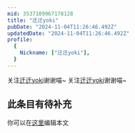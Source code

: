 ```yaml
---
mid: 3537109967178128
title: "迁迁yoki"
pubDate: "2024-11-04T11:26:46.492Z"
updatedDate: "2024-11-04T11:26:46.492Z"
profile:
  {
    Nickname: ["迁迁yoki"],
  }
---
```


关注[迁迁yoki](https://space.bilibili.com/3537109967178128)谢谢喵~ 关注[迁迁yoki](https://space.bilibili.com/3537109967178128)谢谢喵~

## 此条目有待补充
你可以在[这里](https://github.com/Yuhanawa/VTuber.ICU/edit/master/src/content/v/迁迁yoki/index.md)编辑本文
